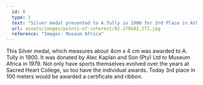 ```yaml
---
  id: 8
  type: 1
  text: "Silver medal presented to A.Tully in 1900 for 3rd Place in Athletics (100yds). Left-hand image shows the front of the medal, the right-hand image is the back."
  url: assets/images/points-of-interest/02.170&02.171.jpg
  reference: "Images: Museum Africa"
---
```

This Silver medal, which measures about 4cm x 4 cm was awarded to A. Tully in 1900. It was 
donated by Alec Kaplan and Son (Pty) Ltd to Museum Africa in 1979. Not only have sports themselves evolved over the years at Sacred Heart College, so too have the individual awards. Today 3rd place in 100 meters would be awarded a certificate and ribbon.

